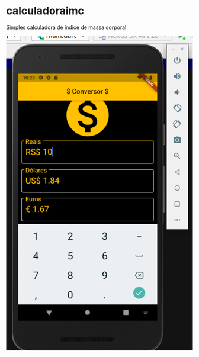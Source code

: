 # calculadoraimc

Simples calculadora de índice de massa corporal

![alt tag](https://raw.githubusercontent.com/DoctorRu/currency-converter/master/screenshot/01.png)

